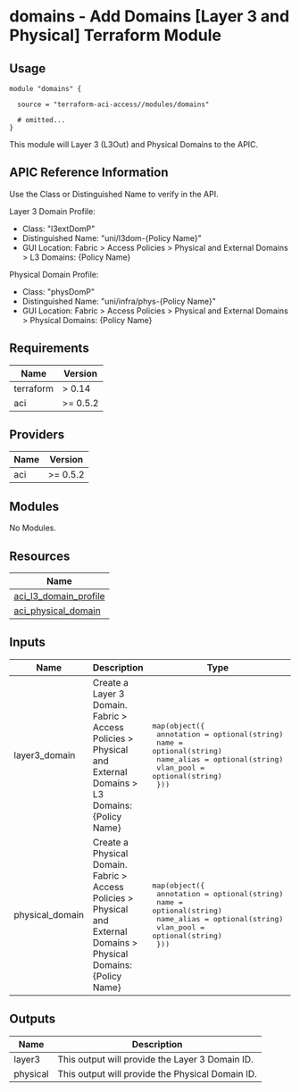 # domains - Add Domains [Layer 3 and Physical] Terraform Module

## Usage

```hcl
module "domains" {

  source = "terraform-aci-access//modules/domains"

  # omitted...
}
```

This module will Layer 3 (L3Out) and Physical Domains to the APIC.

## APIC Reference Information

Use the Class or Distinguished Name to verify in the API.

Layer 3 Domain Profile:

* Class: "l3extDomP"
* Distinguished Name: "uni/l3dom-{Policy Name}"
* GUI Location: Fabric > Access Policies > Physical and External Domains > L3 Domains: {Policy Name}

Physical Domain Profile:

* Class: "physDomP"
* Distinguished Name: "uni/infra/phys-{Policy Name}"
* GUI Location: Fabric > Access Policies > Physical and External Domains > Physical Domains: {Policy Name}

<!-- BEGINNING OF PRE-COMMIT-TERRAFORM DOCS HOOK -->
## Requirements

| Name | Version |
|------|---------|
| terraform | > 0.14 |
| aci | >= 0.5.2 |

## Providers

| Name | Version |
|------|---------|
| aci | >= 0.5.2 |

## Modules

No Modules.

## Resources

| Name |
|------|
| [aci_l3_domain_profile](https://registry.terraform.io/providers/ciscodevnet/aci/0.5.2/docs/resources/l3_domain_profile) |
| [aci_physical_domain](https://registry.terraform.io/providers/ciscodevnet/aci/0.5.2/docs/resources/physical_domain) |

## Inputs

| Name | Description | Type | Default | Required |
|------|-------------|------|---------|:--------:|
| layer3\_domain | Create a Layer 3 Domain.  Fabric > Access Policies > Physical and External Domains > L3 Domains: {Policy Name} | <pre>map(object({<br>    annotation = optional(string)<br>    name       = optional(string)<br>    name_alias = optional(string)<br>    vlan_pool  = optional(string)<br>  }))</pre> | <pre>{<br>  "default": {<br>    "annotation": "",<br>    "name": "l3out",<br>    "name_alias": "",<br>    "vlan_pool": ""<br>  }<br>}</pre> | no |
| physical\_domain | Create a Physical Domain.  Fabric > Access Policies > Physical and External Domains > Physical Domains: {Policy Name} | <pre>map(object({<br>    annotation = optional(string)<br>    name       = optional(string)<br>    name_alias = optional(string)<br>    vlan_pool  = optional(string)<br>  }))</pre> | <pre>{<br>  "default": {<br>    "annotation": "",<br>    "name": "access",<br>    "name_alias": "",<br>    "vlan_pool": "access"<br>  }<br>}</pre> | no |

## Outputs

| Name | Description |
|------|-------------|
| layer3 | This output will provide the Layer 3 Domain ID. |
| physical | This output will provide the Physical Domain ID. |
<!-- END OF PRE-COMMIT-TERRAFORM DOCS HOOK -->
